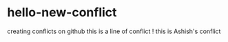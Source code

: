 # hello-new-conflict

creating conflicts on github
this is a line of conflict !
this is Ashish's conflict
